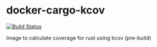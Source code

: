 # docker-cargo-kcov
[![Build Status](https://drone.planchon.xyz/api/badges/joxcat/docker-cargo-kcov/status.svg)](https://drone.planchon.xyz/joxcat/docker-cargo-kcov)

Image to calculate coverage for rust using kcov (pre-build)
